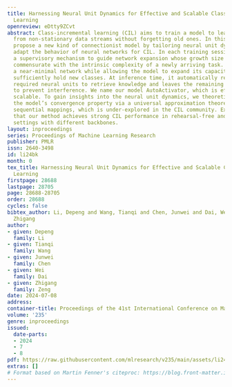 ```yaml
---
title: Harnessing Neural Unit Dynamics for Effective and Scalable Class-Incremental
  Learning
openreview: eDtty9ZCvt
abstract: Class-incremental learning (CIL) aims to train a model to learn new classes
  from non-stationary data streams without forgetting old ones. In this paper, we
  propose a new kind of connectionist model by tailoring neural unit dynamics that
  adapt the behavior of neural networks for CIL. In each training session, it introduces
  a supervisory mechanism to guide network expansion whose growth size is compactly
  commensurate with the intrinsic complexity of a newly arriving task. This constructs
  a near-minimal network while allowing the model to expand its capacity when cannot
  sufficiently hold new classes. At inference time, it automatically reactivates the
  required neural units to retrieve knowledge and leaves the remaining inactivated
  to prevent interference. We name our model AutoActivator, which is effective and
  scalable. To gain insights into the neural unit dynamics, we theoretically analyze
  the model’s convergence property via a universal approximation theorem on learning
  sequential mappings, which is under-explored in the CIL community. Experiments show
  that our method achieves strong CIL performance in rehearsal-free and minimal-expansion
  settings with different backbones.
layout: inproceedings
series: Proceedings of Machine Learning Research
publisher: PMLR
issn: 2640-3498
id: li24bk
month: 0
tex_title: Harnessing Neural Unit Dynamics for Effective and Scalable Class-Incremental
  Learning
firstpage: 28688
lastpage: 28705
page: 28688-28705
order: 28688
cycles: false
bibtex_author: Li, Depeng and Wang, Tianqi and Chen, Junwei and Dai, Wei and Zeng,
  Zhigang
author:
- given: Depeng
  family: Li
- given: Tianqi
  family: Wang
- given: Junwei
  family: Chen
- given: Wei
  family: Dai
- given: Zhigang
  family: Zeng
date: 2024-07-08
address:
container-title: Proceedings of the 41st International Conference on Machine Learning
volume: '235'
genre: inproceedings
issued:
  date-parts:
  - 2024
  - 7
  - 8
pdf: https://raw.githubusercontent.com/mlresearch/v235/main/assets/li24bk/li24bk.pdf
extras: []
# Format based on Martin Fenner's citeproc: https://blog.front-matter.io/posts/citeproc-yaml-for-bibliographies/
---
```

